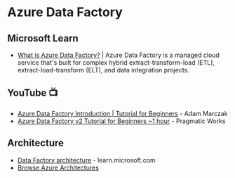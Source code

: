 # Azure Data Factory

## Microsoft Learn
* [What is Azure Data Factory?](https://learn.microsoft.com/en-us/azure/data-factory/introduction) | Azure Data Factory is a managed cloud service that's built for complex hybrid extract-transform-load (ETL), extract-load-transform (ELT), and data integration projects.


## YouTube 📺
* [Azure Data Factory Introduction | Tutorial for Beginners](https://www.youtube.com/playlist?list=PLGjZwEtPN7j8b9dPA0HrtJDptOB69B506) - Adam Marczak
* [Azure Data Factory v2 Tutorial for Beginners ~1 hour](https://youtu.be/hAkcXiXr0DE?si=gqjbxHfV-qXmsQEQ) - Pragmatic Works

## Architecture
* [Data Factory architecture](https://learn.microsoft.com/en-us/azure/data-factory/media/introduction/data-factory-visual-guide.png) - learn.microsoft.com
* [Browse Azure Architectures](https://learn.microsoft.com/en-us/azure/architecture/browse/?terms=data%20factory)
